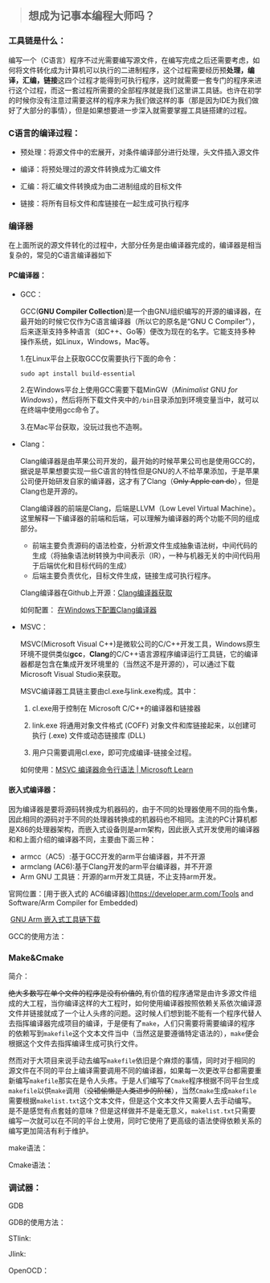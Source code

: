 > ## 想成为记事本编程大师吗？

### 工具链是什么：

编写一个（C语言）程序不过光需要编写源文件，在编写完成之后还需要考虑，如何将文件转化成为计算机可以执行的二进制程序，这个过程需要经历预**处理，编译，汇编，链接**这四个过程才能得到可执行程序，这时就需要一套专门的程序来进行这个过程，而这一套过程所需要的全部程序就是我们这里讲工具链。也许在初学的时候你没有注意过需要这样的程序来为我们做这样的事（那是因为IDE为我们做好了大部分的事情），但是如果想要进一步深入就需要掌握工具链搭建的过程。

### C语言的编译过程：

- 预处理：将源文件中的宏展开，对条件编译部分进行处理，头文件插入源文件

- 编译：将预处理过的源文件转换成为汇编文件

- 汇编：将汇编文件转换成为由二进制组成的目标文件

- 链接：将所有目标文件和库链接在一起生成可执行程序

### 编译器

在上面所说的源文件转化的过程中，大部分任务是由编译器完成的，编译器是相当复杂的，常见的C语言编译器如下

#### PC编译器：

- GCC：

  GCC(**GNU Compiler Collection**)是一个由GNU组织编写的开源的编译器，在最开始的时候它仅作为C语言编译器（所以它的原名是“GNU C Compiler”），后来逐渐支持多种语言（如C++、Go等）便改为现在的名字。它能支持多种操作系统，如Linux，Windows，Mac等。

  1.在Linux平台上获取GCC仅需要执行下面的命令：

  ```shell
  sudo apt install build-essential
  ```

  2.在Windows平台上使用GCC需要下载MinGW（*Minimalist* GNU *for Windows*），然后将所下载文件夹中的`/bin`目录添加到环境变量当中，就可以在终端中使用gcc命令了。

  3.在Mac平台获取，没玩过我也不造啊。

- Clang：

  Clang编译器是由苹果公司开发的，最开始的时候苹果公司也是使用GCC的，据说是苹果想要实现一些C语言的特性但是GNU的人不给苹果添加，于是苹果公司便开始研发自家的编译器，这才有了Clang（~~Only Apple can do~~），但是Clang也是开源的。

  Clang编译器的前端是Clang，后端是LLVM（Low Level Virtual Machine）。这里解释一下编译器的前端和后端，可以理解为编译器的两个功能不同的组成部分。

  - 前端主要负责源码的语法检查，分析源文件生成抽象语法树，中间代码的生成（将抽象语法树转换为中间表示（IR），一种与机器无关的中间代码用于后端优化和目标代码的生成）
  - 后端主要负责优化，目标文件生成，链接生成可执行程序。

  Clang编译器在Github上开源：[Clang编译器获取](https://github.com/llvm/llvm-project/releases)  

  如何配置：								 [在Windows下配置Clang编译器](https://www.cnblogs.com/RioTian/p/17758813.html)

- MSVC：

  MSVC(Microsoft Visual C++)是微软公司的C/C++开发工具，Windows原生环境不提供类似**gcc**，**Clang**的C/C++语言源程序编译运行工具链，它的编译器都是包含在集成开发环境里的（当然这不是开源的），可以通过下载Microsoft Visual Studio来获取。

  MSVC编译器工具链主要由cl.exe与link.exe构成。其中：

  1. cl.exe用于控制在 Microsoft C/C++的编译器和链接器

  2. link.exe 将通用对象文件格式 (COFF) 对象文件和库链接起来，以创建可执行 (.exe) 文件或动态链接库 (DLL)
  3. 用户只需要调用cl.exe，即可完成编译-链接全过程。

  如何使用：[MSVC 编译器命令行语法 | Microsoft Learn](https://learn.microsoft.com/zh-cn/cpp/build/reference/compiler-command-line-syntax?view=msvc-170&viewFallbackFrom=vs-2019)

#### 嵌入式编译器：

因为编译器是要将源码转换成为机器码的，由于不同的处理器使用不同的指令集，因此相同的源码对于不同的处理器转换成的机器码也不相同。主流的PC计算机都是X86的处理器架构，而嵌入式设备则是arm架构，因此嵌入式开发使用的编译器和和上面介绍的编译器不同，主要由下面三种：

- armcc（AC5）:基于GCC开发的arm平台编译器，并不开源
- armclang (AC6):基于Clang开发的arm平台编译器，并不开源
- Arm GNU 工具链：开源的arm开发工具链，不止支持arm开发。

官网位置：[用于嵌入式的 AC6编译器](https://developer.arm.com/Tools and Software/Arm Compiler for Embedded)

​				[GNU Arm 嵌入式工具链下载 ](https://developer.arm.com/downloads/-/gnu-rm)

GCC的使用方法：



### Make&Cmake

简介：

~~绝大多数写在单个文件的程序是没有价值的~~,有价值的程序通常是由许多源文件组成的大工程，当你编译这样的大工程时，如何使用编译器按照依赖关系依次编译源文件并链接就成了一个让人头疼的问题。这时候人们想到能不能有一个程序代替人去指挥编译器完成项目的编译，于是便有了`make`，人们只需要将需要编译的程序的依赖写到`makefile`这个文本文件当中（当然这是要遵循特定语法的），`make`便会根据这个文件去指挥编译生成可执行文件。

然而对于大项目来说手动去编写`makefile`依旧是个麻烦的事情，同时对于相同的源文件在不同的平台上编译需要调用不同的编译器，如果每一次更改平台都需要重新编写`makefile`那实在是令人头疼。于是人们编写了`Cmake`程序根据不同平台生成`makefile`以供`make`调用（~~没错偷懒是人类进步的阶梯~~），当然`Cmake`生成`makefile`需要根据`makelist.txt`这个文本文件，但是这个文本文件又需要人去手动编写。是不是感觉有点套娃的意味？但是这样做并不是毫无意义，`makelist.txt`只需要编写一次就可以在不同的平台上使用，同时它使用了更高级的语法使得依赖关系的编写更加简洁有利于维护。

make语法：

Cmake语法：

### 调试器：

GDB

GDB的使用方法：

STlink:

Jlink:

OpenOCD：


